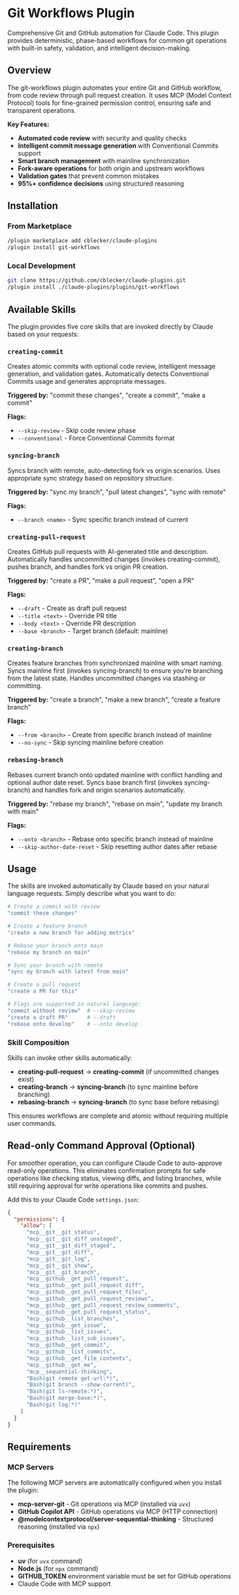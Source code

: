 # Git Workflows Plugin

Comprehensive Git and GitHub automation for Claude Code. This plugin provides deterministic, phase-based workflows for common git operations with built-in safety, validation, and intelligent decision-making.

## Overview

The git-workflows plugin automates your entire Git and GitHub workflow, from code review through pull request creation. It uses MCP (Model Context Protocol) tools for fine-grained permission control, ensuring safe and transparent operations.

**Key Features:**
- **Automated code review** with security and quality checks
- **Intelligent commit message generation** with Conventional Commits support
- **Smart branch management** with mainline synchronization
- **Fork-aware operations** for both origin and upstream workflows
- **Validation gates** that prevent common mistakes
- **95%+ confidence decisions** using structured reasoning

## Installation

### From Marketplace

```bash
/plugin marketplace add cblecker/claude-plugins
/plugin install git-workflows
```

### Local Development

```bash
git clone https://github.com/cblecker/claude-plugins.git
/plugin install ./claude-plugins/plugins/git-workflows
```

## Available Skills

The plugin provides five core skills that are invoked directly by Claude based on your requests:

### `creating-commit`
Creates atomic commits with optional code review, intelligent message generation, and validation gates. Automatically detects Conventional Commits usage and generates appropriate messages.

**Triggered by:** "commit these changes", "create a commit", "make a commit"

**Flags:**
- `--skip-review` - Skip code review phase
- `--conventional` - Force Conventional Commits format

### `syncing-branch`
Syncs branch with remote, auto-detecting fork vs origin scenarios. Uses appropriate sync strategy based on repository structure.

**Triggered by:** "sync my branch", "pull latest changes", "sync with remote"

**Flags:**
- `--branch <name>` - Sync specific branch instead of current

### `creating-pull-request`
Creates GitHub pull requests with AI-generated title and description. Automatically handles uncommitted changes (invokes creating-commit), pushes branch, and handles fork vs origin PR creation.

**Triggered by:** "create a PR", "make a pull request", "open a PR"

**Flags:**
- `--draft` - Create as draft pull request
- `--title <text>` - Override PR title
- `--body <text>` - Override PR description
- `--base <branch>` - Target branch (default: mainline)

### `creating-branch`
Creates feature branches from synchronized mainline with smart naming. Syncs mainline first (invokes syncing-branch) to ensure you're branching from the latest state. Handles uncommitted changes via stashing or committing.

**Triggered by:** "create a branch", "make a new branch", "create a feature branch"

**Flags:**
- `--from <branch>` - Create from specific branch instead of mainline
- `--no-sync` - Skip syncing mainline before creation

### `rebasing-branch`
Rebases current branch onto updated mainline with conflict handling and optional author date reset. Syncs base branch first (invokes syncing-branch) and handles fork and origin scenarios automatically.

**Triggered by:** "rebase my branch", "rebase on main", "update my branch with main"

**Flags:**
- `--onto <branch>` - Rebase onto specific branch instead of mainline
- `--skip-author-date-reset` - Skip resetting author dates after rebase

## Usage

The skills are invoked automatically by Claude based on your natural language requests. Simply describe what you want to do:

```bash
# Create a commit with review
"commit these changes"

# Create a feature branch
"create a new branch for adding metrics"

# Rebase your branch onto main
"rebase my branch on main"

# Sync your branch with remote
"sync my branch with latest from main"

# Create a pull request
"create a PR for this"

# Flags are supported in natural language:
"commit without review"  # --skip-review
"create a draft PR"      # --draft
"rebase onto develop"    # --onto develop
```

### Skill Composition

Skills can invoke other skills automatically:

- **creating-pull-request** → **creating-commit** (if uncommitted changes exist)
- **creating-branch** → **syncing-branch** (to sync mainline before branching)
- **rebasing-branch** → **syncing-branch** (to sync base before rebasing)

This ensures workflows are complete and atomic without requiring multiple user commands.

## Read-only Command Approval (Optional)

For smoother operation, you can configure Claude Code to auto-approve read-only operations. This eliminates confirmation prompts for safe operations like checking status, viewing diffs, and listing branches, while still requiring approval for write operations like commits and pushes.

Add this to your Claude Code `settings.json`:

```json
{
  "permissions": {
    "allow": [
      "mcp__git__git_status",
      "mcp__git__git_diff_unstaged",
      "mcp__git__git_diff_staged",
      "mcp__git__git_diff",
      "mcp__git__git_log",
      "mcp__git__git_show",
      "mcp__git__git_branch",
      "mcp__github__get_pull_request",
      "mcp__github__get_pull_request_diff",
      "mcp__github__get_pull_request_files",
      "mcp__github__get_pull_request_reviews",
      "mcp__github__get_pull_request_review_comments",
      "mcp__github__get_pull_request_status",
      "mcp__github__list_branches",
      "mcp__github__get_issue",
      "mcp__github__list_issues",
      "mcp__github__list_sub_issues",
      "mcp__github__get_commit",
      "mcp__github__list_commits",
      "mcp__github__get_file_contents",
      "mcp__github__get_me",
      "mcp__sequential-thinking",
      "Bash(git remote get-url:*)",
      "Bash(git branch --show-current)",
      "Bash(git ls-remote:*)",
      "Bash(git merge-base:*)",
      "Bash(git log:*)"
    ]
  }
}
```

## Requirements

### MCP Servers

The following MCP servers are automatically configured when you install the plugin:

- **mcp-server-git** - Git operations via MCP (installed via `uvx`)
- **GitHub Copilot API** - GitHub operations via MCP (HTTP connection)
- **@modelcontextprotocol/server-sequential-thinking** - Structured reasoning (installed via `npx`)

### Prerequisites

- **uv** (for `uvx` command)
- **Node.js** (for `npx` command)
- **GITHUB_TOKEN** environment variable must be set for GitHub operations
- Claude Code with MCP support
